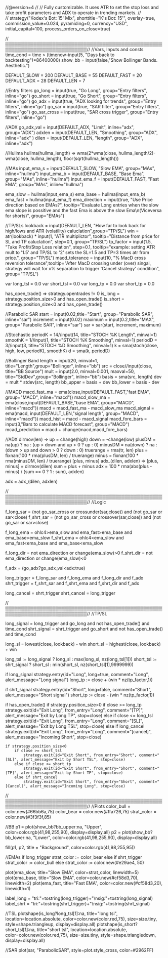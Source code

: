 //@version=4
//
//  Fully customizable. It uses ATR to set the stop loss and take profit parameters and ADX to operate in trending markets.
//  
//
strategy("Kodex's Bot: 15' Mix", shorttitle="K's Bot: 15'", overlay=true, commission_value=0.024, pyramiding=0, currency="USD", initial_capital=100, process_orders_on_close=true)


//▒▒▒▒▒▒▒▒▒▒▒▒▒▒▒▒▒▒▒▒▒▒▒▒▒▒▒▒▒▒▒▒▒▒▒▒▒▒▒▒▒▒▒▒▒▒▒▒▒▒▒▒▒▒▒▒▒▒▒▒▒▒▒▒▒▒▒▒▒▒▒▒▒▒▒▒//
//Vars, Inputs and consts
time_cond       = time > (timenow-input(5, "Days back to backtesting")*86400000)
show_bb         = input(false,"Show Bollinger Bands. Aesthetic.")


DEFAULT_SLOW    = 200
DEFAULT_BASE    = 55
DEFAULT_FAST    = 20
DEFAULT_ADX     = 28
DEFAULT_LEN     = 7

//Entry filters
go_long         = input(true, "Go Long", group="Entry filters", inline="go")
go_short        = input(true, "Go Short", group="Entry filters", inline="go")
go_adx          = input(true, "ADX looking for trends", group="Entry filters", inline="go")
go_sar          = input(true, "SAR filter", group="Entry filters", inline="go")
go_sar_cross    = input(true, "SAR cross trigger", group="Entry filters", inline="go")


//ADX
go_adx_val      = input(DEFAULT_ADX, "Limit",  inline="adx", group="ADX")
adxlen          = input(DEFAULT_LEN, "Smoothing", group="ADX", inline="adx" )
dilen           = input(DEFAULT_LEN, "length", group="ADX", inline="adx")


//Hullma
hullma(hullma_length) =>
    wma(2*wma(close, hullma_length/2)-wma(close, hullma_length), floor(sqrt(hullma_length)))

//MAs
input_ema_s = input(DEFAULT_SLOW, "Slow EMA", group="MAs", inline="hullma")
input_ema_b = input(DEFAULT_BASE, "Base Ema", group="MAs", inline="hullma")
input_ema_f = input(DEFAULT_FAST, "Fast EMA", group="MAs", inline="hullma")

ema_slow        = hullma(input_ema_s)
ema_base        = hullma(input_ema_b)
ema_fast        = hullma(input_ema_f)
ema_direction   = input(true, "Use Price direction based on EMAs?", tooltip="Evaluate Long entries when the slow ema slope is possitive and the fast Ema is above the slow Ema\n(Viceversa for shorts)", group="EMAs")


//TP/SLs
lookback        = input(DEFAULT_LEN, "How far to look back for high/lows and ATR (volatility) caluclation",group="TP/SL")
win             = atr(lookback) * input(1, "ATR multiplictor", tooltip="Distance from price for SL and TP caluclation", step=0.1, group="TP/SL")
tp_factor       = input(1.5, "Take Profit/Stop Loss relation", step=0.1, tooltip="example: setting ATR mult to '1.5' and TP/SL to '2' sets the SL=1.5 and TP=3 times atr from price.", group="TP/SL")
macd_tolerance  = input(10, "% MacD cross reversion tolerance",tooltip="After MacD crossing under (over) singal, strategy will wait for x% separation to trigger 'Cancel strategy' condition", group="TP/SL")


var long_tsl = 0.0
var short_tsl = 0.0
var long_tp = 0.0
var short_tp = 0.0

has_open_trade() => strategy.opentrades != 0
is_long = strategy.position_size>0 and has_open_trade()
is_short = strategy.position_size<0 and has_open_trade()


//Parabolic SAR
start = input(0.02,title="Start", group="Parabolic SAR", inline="sar")
increment = input(0.02)
maximum = input(0.2,title="MAX", group="Parabolic SAR", inline="sar")
sar = sar(start, increment, maximum)


//Stochastic
periodK = 14//input(14, title="STOCH %K Length", minval=1)
smoothK = 1//input(1, title="STOCH %K Smoothing", minval=1)
periodD = 3//input(3, title="STOCH %D Smoothing", minval=1)
k = sma(stoch(close, high, low, periodK), smoothK)
d = sma(k, periodD)


//Bollinger Band
length = input(20, minval=1, title="Length",group="Bollinger", inline="bb")
src = close//input(close, title="BB Source")
mult = input(2.0, minval=0.001, maxval=50, title="StdDev",group="Bollinger", inline="bb")
basis = sma(src, length)
dev = mult * stdev(src, length)
bb_upper = basis + dev
bb_lower = basis - dev


//MACD
macd_fast_ma = ema(close,input(DEFAULT_FAST,"fast EMA", group="MACD", inline="macd"))
macd_slow_ma = ema(close,input(DEFAULT_BASE,"base EMA", group="MACD", inline="macd"))
macd = macd_fast_ma - macd_slow_ma
macd_signal = ema(macd, input(DEFAULT_LEN,"signal length", group="MACD", inline="macd"))
macd_hist = macd - macd_signal
macd_fore_bars  = input(3,"Bars to calculate MACD forecast", group="MACD")
mcad_prediction = macd + change(macd,macd_fore_bars)


//ADX
dirmov(len) =>
	up = change(high)
	down = -change(low)
	plusDM = na(up) ? na : (up > down and up > 0 ? up : 0)
	minusDM = na(down) ? na : (down > up and down > 0 ? down : 0)
	truerange = rma(tr, len)
	plus = fixnan(100 * rma(plusDM, len) / truerange)
	minus = fixnan(100 * rma(minusDM, len) / truerange)
	[plus, minus]
adx_(dilen, adxlen) =>
	[plus, minus] = dirmov(dilen)
	sum = plus + minus
	adx = 100 * rma(abs(plus - minus) / (sum == 0 ? 1 : sum), adxlen)

adx = adx_(dilen, adxlen)



//▒▒▒▒▒▒▒▒▒▒▒▒▒▒▒▒▒▒▒▒▒▒▒▒▒▒▒▒▒▒▒▒▒▒▒▒▒▒▒▒▒▒▒▒▒▒▒▒▒▒▒▒▒▒▒▒▒▒▒▒▒▒▒▒▒▒▒▒▒▒▒▒▒▒▒▒//
//Logic

f_long_sar = (not go_sar_cross or crossunder(sar,close)) and (not go_sar or sar<close)
f_shrt_sar = (not go_sar_cross or crossover(sar,close)) and (not go_sar or sar>close)

f_long_ema = ohlc4>ema_slow and ema_fast>ema_base and ema_base>ema_slow
f_shrt_ema = ohlc4<ema_slow and ema_fast<ema_base and ema_base<ema_slow

f_long_dir = not ema_direction or change(ema_slow)>0
f_shrt_dir = not ema_direction or change(ema_slow)<0

f_adx = (go_adx?go_adx_val<adx:true)

long_trigger = f_long_sar and f_long_ema and f_long_dir and f_adx
shrt_trigger = f_shrt_sar and f_shrt_ema and f_shrt_dir and f_adx

long_cancel = shrt_trigger
shrt_cancel = long_trigger



//▒▒▒▒▒▒▒▒▒▒▒▒▒▒▒▒▒▒▒▒▒▒▒▒▒▒▒▒▒▒▒▒▒▒▒▒▒▒▒▒▒▒▒▒▒▒▒▒▒▒▒▒▒▒▒▒▒▒▒▒▒▒▒▒▒▒▒▒▒▒▒▒▒▒▒▒//
//TP/SL

long_signal = long_trigger and go_long and not has_open_trade() and time_cond
shrt_signal = shrt_trigger and go_short and not has_open_trade() and time_cond

long_sl = lowest(close, lookback) - win
short_sl = highest(close, lookback) + win

long_tsl := long_signal ? long_sl : max(long_sl, nz(long_tsl[1]))
short_tsl := shrt_signal ? short_sl : min(short_sl, nz(short_tsl[1],9999999))


if long_signal
    strategy.entry(id="Long", long=true, comment="Long", alert_message="Long signal")
    long_tp := close + (win * nz(tp_factor,1))

if shrt_signal
    strategy.entry(id="Short", long=false, comment="Short", alert_message="Short signal")
    short_tp := close - (win * nz(tp_factor,1))
    
if has_open_trade()
    if strategy.position_size>0
        if close >= long_tp
            strategy.exit(id="Exit Long", from_entry="Long", comment="[TP]", alert_message="Exit by Long TP", stop=close)
        else if close <= long_tsl
            strategy.exit(id="Exit Long", from_entry="Long", comment="[SL]", alert_message="Exit by Long TSL", stop=close)
        else if long_cancel
            strategy.exit(id="Exit Long", from_entry="Long", comment="[cancel]", alert_message="Incoming Short", stop=close)


        
    if strategy.position_size<0
        if close >= short_tsl
            strategy.exit(id="Exit Short", from_entry="Short", comment="[SL]", alert_message="Exit by Short TSL", stop=close)
        else if close <= short_tp
            strategy.exit(id="Exit Short", from_entry="Short", comment="[TP]", alert_message="Exit by Short TP", stop=close)
        else if shrt_cancel
            strategy.exit(id="Exit Short", from_entry="Short", comment="[Cancel]", alert_message="Incoming Long", stop=close)




//▒▒▒▒▒▒▒▒▒▒▒▒▒▒▒▒▒▒▒▒▒▒▒▒▒▒▒▒▒▒▒▒▒▒▒▒▒▒▒▒▒▒▒▒▒▒▒▒▒▒▒▒▒▒▒▒▒▒▒▒▒▒▒▒▒▒▒▒▒▒▒▒▒▒▒▒//
//Plots
color_bull = color.new(#66bb6a,75)
color_bear = color.new(#ffa726,75)
strat_color = color.new(#3f3f3f,85)


    

//BB
p1 = plot(show_bb?bb_upper:na, "Upper", color=color.rgb(41,98,255,90), display=display.all)
p2 = plot(show_bb?bb_lower:na, "Lower", color=color.rgb(41,98,255,90), display=display.all)

fill(p1, p2, title = "Background", color=color.rgb(41,98,255,95))

//EMAs
if long_trigger
    strat_color := color_bear
else if shrt_trigger
    strat_color := color_bull
else
    strat_color := color.new(#e29ae4, 50)
    
plot(ema_slow, title="Slow EMA", color=strat_color, linewidth=5)
plot(ema_base, title="Slow EMA", color=color.new(#cf58d3,70), linewidth=2)
plot(ema_fast, title="Fast EMA", color=color.new(#cf58d3,20), linewidth=1)


label_long = "tri:"+tostring(long_trigger)+"\nsig:"+tostring(long_signal)
label_shrt = "tri:"+tostring(shrt_trigger)+"\nsig:"+tostring(shrt_signal)


//TSL
plotshape(is_long?long_tsl[1]:na, title="long tsl", location=location.absolute, color=color.new(color.red,75), size=size.tiny, style=shape.triangleup, display=display.all)
plotshape(is_short?short_tsl[1]:na, title="short tsl", location=location.absolute, color=color.new(color.red,75), size=size.tiny, style=shape.triangledown, display=display.all)


//SAR
plot(sar, "ParabolicSAR", style=plot.style_cross, color=#2962FF)
